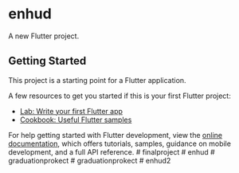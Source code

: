 # enhud

A new Flutter project.

## Getting Started

This project is a starting point for a Flutter application.

A few resources to get you started if this is your first Flutter project:

- [Lab: Write your first Flutter app](https://docs.flutter.dev/get-started/codelab)
- [Cookbook: Useful Flutter samples](https://docs.flutter.dev/cookbook)

For help getting started with Flutter development, view the
[online documentation](https://docs.flutter.dev/), which offers tutorials,
samples, guidance on mobile development, and a full API reference.
#   f i n a l p r o j e c t  
 #   e n h u d  
 #   g r a d u a t i o n p r o k e c t  
 #   g r a d u a t i o n p r o k e c t  
 #   e n h u d 2  
 